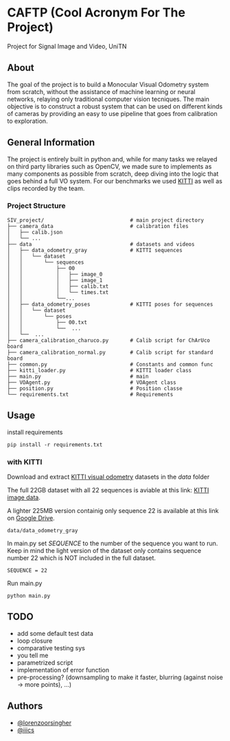 
# CAFTP (Cool Acronym For The Project)

Project for Signal Image and Video, UniTN

## About
The goal of the project is to build a Monocular Visual Odometry system from scratch, without the assistance of machine learning or neural networks, relaying only traditional computer vision tecniques. 
The main objective is to construct a robust system that can be used on different kinds of cameras by providing an easy to use pipeline that goes from calibration to exploration.

## General Information

The project is entirely built in python and, while for many tasks we relayed on third party libraries such as OpenCV, we made sure to implements as many components as possible from scratch, deep diving into the logic that goes behind a full VO system. For our benchmarks we used [KITTI](https://www.cvlibs.net/datasets/kitti/) as well as clips recorded by the team.

### Project Structure

```
SIV_project/                            # main project directory
├── camera_data                         # calibration files 
│   ├── calib.json
│   └── ...
├── data                                # datasets and videos
│   ├── data_odometry_gray              # KITTI sequences
│   │   └── dataset
│   │       └── sequences
│   │           ├── 00
│   │           │   ├── image_0
│   │           │   ├── image_1
│   │           │   ├── calib.txt
│   │           │   └── times.txt
│   │           └──...
│   ├── data_odometry_poses             # KITTI poses for sequences
│   │   └── dataset
│   │       └── poses
│   │           ├── 00.txt
│   │           └──  ...
│   └──  ...
├── camera_calibration_charuco.py       # Calib script for ChArUco board
├── camera_calibration_normal.py        # Calib script for standard board
├── common.py                           # Constants and common func
├── kitti_loader.py                     # KITTI loader class
├── main.py                             # main
├── VOAgent.py                          # VOAgent class
├── position.py                         # Position classe
└── requirements.txt                    # Requirements
```

## Usage

install requirements

```
pip install -r requirements.txt
```

### with KITTI
Download and extract <a href=https://www.cvlibs.net/datasets/kitti/eval_odometry.php>KITTI visual odometry</a> datasets in the <i>data</i> folder

The full 22GB dataset with all 22 sequences is aviable at this link: <a href=https://www.cvlibs.net/datasets/kitti/user_login.php>KITTI image data</a>. 

A lighter 225MB version containig only sequence 22 is available at this link on <a href="https://drive.google.com/drive/folders/1lh0QLIo15Rr3JK6u5jNcgM2uX-k4pOK9?usp=sharing">Google Drive</a>.

```
data/data_odometry_gray
```

In main.py set <i>SEQUENCE</i> to the number of the sequence you want to run. Keep in mind the light version of the dataset only contains sequence number 22 which is NOT included in the full dataset.

```
SEQUENCE = 22
```

Run main.py

```
python main.py
```


## TODO 

- add some default test data
- loop closure
- comparative testing sys
- you tell me
- parametrized script 
- implementation of error function 
- pre-processing? (downsampling to make it faster, blurring (against noise -> more points), ...)


## Authors 

- [@lorenzoorsingher](https://github.com/lorenzoorsingher)
- [@iiics](https://github.com/iiics)